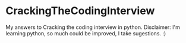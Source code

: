 # CrackingTheCodingInterview
My answers to Cracking the coding interview in python. Disclaimer: I'm learning python, so much could be improved, I take sugestions. :)
